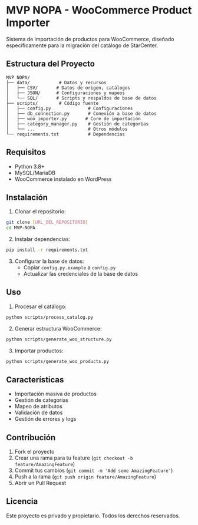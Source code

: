 # MVP NOPA - WooCommerce Product Importer

Sistema de importación de productos para WooCommerce, diseñado específicamente para la migración del catálogo de StarCenter.

## Estructura del Proyecto

```
MVP NOPA/
├── data/           # Datos y recursos
│   ├── CSV/       # Datos de origen, catálogos
│   ├── JSON/      # Configuraciones y mapeos
│   └── SQL/       # Scripts y respaldos de base de datos
├── scripts/        # Código fuente
│   ├── config.py              # Configuraciones
│   ├── db_connection.py       # Conexión a base de datos
│   ├── woo_importer.py       # Core de importación
│   ├── category_manager.py    # Gestión de categorías
│   └── ...                    # Otros módulos
└── requirements.txt           # Dependencias
```

## Requisitos

- Python 3.8+
- MySQL/MariaDB
- WooCommerce instalado en WordPress

## Instalación

1. Clonar el repositorio:
```bash
git clone [URL_DEL_REPOSITORIO]
cd MVP-NOPA
```

2. Instalar dependencias:
```bash
pip install -r requirements.txt
```

3. Configurar la base de datos:
   - Copiar `config.py.example` a `config.py`
   - Actualizar las credenciales de la base de datos

## Uso

1. Procesar el catálogo:
```bash
python scripts/process_catalog.py
```

2. Generar estructura WooCommerce:
```bash
python scripts/generate_woo_structure.py
```

3. Importar productos:
```bash
python scripts/generate_woo_products.py
```

## Características

- Importación masiva de productos
- Gestión de categorías
- Mapeo de atributos
- Validación de datos
- Gestión de errores y logs

## Contribución

1. Fork el proyecto
2. Crear una rama para tu feature (`git checkout -b feature/AmazingFeature`)
3. Commit tus cambios (`git commit -m 'Add some AmazingFeature'`)
4. Push a la rama (`git push origin feature/AmazingFeature`)
5. Abrir un Pull Request

## Licencia

Este proyecto es privado y propietario. Todos los derechos reservados.
